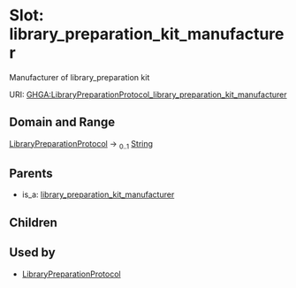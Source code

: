 
# Slot: library_preparation_kit_manufacturer


Manufacturer of library_preparation kit

URI: [GHGA:LibraryPreparationProtocol_library_preparation_kit_manufacturer](https://w3id.org/GHGA/LibraryPreparationProtocol_library_preparation_kit_manufacturer)


## Domain and Range

[LibraryPreparationProtocol](LibraryPreparationProtocol.md) &#8594;  <sub>0..1</sub> [String](types/String.md)

## Parents

 *  is_a: [library_preparation_kit_manufacturer](library_preparation_kit_manufacturer.md)

## Children


## Used by

 * [LibraryPreparationProtocol](LibraryPreparationProtocol.md)
